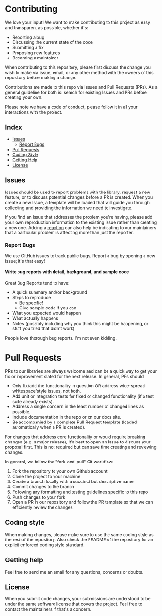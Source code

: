 # Contributing

We love your input! We want to make contributing to this project as easy and transparent as possible, whether it's:

* Reporting a bug
* Discussing the current state of the code
* Submitting a fix
* Proposing new features
* Becoming a maintainer

When contributing to this repository, please first discuss the change you wish to make via issue, email, or any other method with the owners of this repository before making a change.

Contributions are made to this repo via Issues and Pull Requests (PRs). As a general guideline for both is: search for existing Issues and PRs before creating your own.

Please note we have a code of conduct, please follow it in all your interactions with the project.

## Index
* [Issues](#Issues)
  * [Report Bugs](#Report-Bugs)
* [Pull Requests](#Pull-Requests)
* [Coding Style](#Coding-Style)
* [Getting Help](#Getting-Help)
* [License](#License)

## Issues
Issues should be used to report problems with the library, request a new feature, or to discuss potential changes before a PR is created. When you create a new Issue, a template will be loaded that will guide you through collecting and providing the information we need to investigate.

If you find an Issue that addresses the problem you're having, please add your own reproduction information to the existing issue rather than creating a new one. Adding a [reaction](https://github.blog/2016-03-10-add-reactions-to-pull-requests-issues-and-comments/) can also help be indicating to our maintainers that a particular problem is affecting more than just the reporter.

### Report Bugs
We use GitHub issues to track public bugs. Report a bug by opening a new issue; it's that easy!

#### Write bug reports with detail, background, and sample code

Great Bug Reports tend to have:

* A quick summary and/or background
* Steps to reproduce
  * Be specific!
  * Give sample code if you can
* What you expected would happen
* What actually happens
* Notes (possibly including why you think this might be happening, or stuff you tried that didn't work)

People love thorough bug reports. I'm not even kidding.

# Pull Requests

PRs to our libraries are always welcome and can be a quick way to get your fix or improvement slated for the next release. In general, PRs should:

* Only fix/add the functionality in question OR address wide-spread whitespace/style issues, not both.
* Add unit or integration tests for fixed or changed functionality (if a test suite already exists).
* Address a single concern in the least number of changed lines as possible.
* Include documentation in the repo or on our docs site.
* Be accompanied by a complete Pull Request template (loaded automatically when a PR is created).

For changes that address core functionality or would require breaking changes (e.g. a major release), it's best to open an Issue to discuss your proposal first. This is not required but can save time creating and reviewing changes.

In general, we follow the "fork-and-pull" Git workflow:

1. Fork the repository to your own Github account
1. Clone the project to your machine
1. Create a branch locally with a succinct but descriptive name
1. Commit changes to the branch
1. Following any formatting and testing guidelines specific to this repo
1. Push changes to your fork
1. Open a PR in our repository and follow the PR template so that we can efficiently review the changes.

## Coding style
When making changes, please make sure to use the same coding style as the rest of the repository. Also check the README of the repository for an explicit enforced coding style standard.

## Getting help
Feel free to send me an email for any questions, concerns or doubts.

## License
When you submit code changes, your submissions are understood to be under the same software license that covers the project. Feel free to contact the maintainers if that's a concern.
